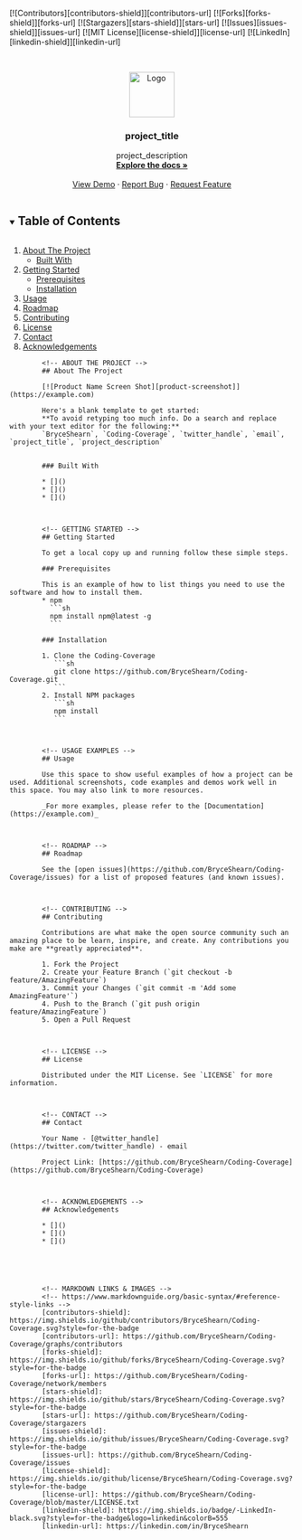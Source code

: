 [![Contributors][contributors-shield]][contributors-url]
[![Forks][forks-shield]][forks-url]
[![Stargazers][stars-shield]][stars-url]
[![Issues][issues-shield]][issues-url]
[![MIT License][license-shield]][license-url]
[![LinkedIn][linkedin-shield]][linkedin-url]



<!-- PROJECT LOGO -->
<br />
<p align="center">
  <a href="https://github.com/BryceShearn/Coding-Coverage">
    <img src="images/logo.png" alt="Logo" width="80" height="80">
  </a>

  <h3 align="center">project_title</h3>

  <p align="center">
    project_description
    <br />
    <a href="https://github.com/BryceShearn/Coding-Coverage"><strong>Explore the docs »</strong></a>
    <br />
    <br />
    <a href="https://github.com/BryceShearn/Coding-Coverage">View Demo</a>
    ·
    <a href="https://github.com/BryceShearn/Coding-Coverage/issues">Report Bug</a>
    ·
    <a href="https://github.com/BryceShearn/Coding-Coverage/issues">Request Feature</a>
  </p>
</p>



<!-- TABLE OF CONTENTS -->
<details open="open">
  <summary><h2 style="display: inline-block">Table of Contents</h2></summary>
  <ol>
    <li>
      <a href="#about-the-project">About The Project</a>
			      <ul>
			        <li><a href="#built-with">Built With</a></li>
			      </ul>
			    </li>
			    <li>
			      <a href="#getting-started">Getting Started</a>
			      <ul>
			        <li><a href="#prerequisites">Prerequisites</a></li>
			        <li><a href="#installation">Installation</a></li>
			      </ul>
			    </li>
			    <li><a href="#usage">Usage</a></li>
			    <li><a href="#roadmap">Roadmap</a></li>
			    <li><a href="#contributing">Contributing</a></li>
			    <li><a href="#license">License</a></li>
			    <li><a href="#contact">Contact</a></li>
			    <li><a href="#acknowledgements">Acknowledgements</a></li>
			  </ol>
			</details>



			<!-- ABOUT THE PROJECT -->
			## About The Project

			[![Product Name Screen Shot][product-screenshot]](https://example.com)

			Here's a blank template to get started:
			**To avoid retyping too much info. Do a search and replace with your text editor for the following:**
			`BryceShearn`, `Coding-Coverage`, `twitter_handle`, `email`, `project_title`, `project_description`


			### Built With

			* []()
			* []()
			* []()



			<!-- GETTING STARTED -->
			## Getting Started

			To get a local copy up and running follow these simple steps.

			### Prerequisites

			This is an example of how to list things you need to use the software and how to install them.
			* npm
			  ```sh
			  npm install npm@latest -g
			  ```

			### Installation

			1. Clone the Coding-Coverage
			   ```sh
			   git clone https://github.com/BryceShearn/Coding-Coverage.git
			   ```
			2. Install NPM packages
			   ```sh
			   npm install
			   ```



			<!-- USAGE EXAMPLES -->
			## Usage

			Use this space to show useful examples of how a project can be used. Additional screenshots, code examples and demos work well in this space. You may also link to more resources.

			_For more examples, please refer to the [Documentation](https://example.com)_



			<!-- ROADMAP -->
			## Roadmap

			See the [open issues](https://github.com/BryceShearn/Coding-Coverage/issues) for a list of proposed features (and known issues).



			<!-- CONTRIBUTING -->
			## Contributing

			Contributions are what make the open source community such an amazing place to be learn, inspire, and create. Any contributions you make are **greatly appreciated**.

			1. Fork the Project
			2. Create your Feature Branch (`git checkout -b feature/AmazingFeature`)
			3. Commit your Changes (`git commit -m 'Add some AmazingFeature'`)
			4. Push to the Branch (`git push origin feature/AmazingFeature`)
			5. Open a Pull Request



			<!-- LICENSE -->
			## License

			Distributed under the MIT License. See `LICENSE` for more information.



			<!-- CONTACT -->
			## Contact

			Your Name - [@twitter_handle](https://twitter.com/twitter_handle) - email

			Project Link: [https://github.com/BryceShearn/Coding-Coverage](https://github.com/BryceShearn/Coding-Coverage)



			<!-- ACKNOWLEDGEMENTS -->
			## Acknowledgements

			* []()
			* []()
			* []()





			<!-- MARKDOWN LINKS & IMAGES -->
			<!-- https://www.markdownguide.org/basic-syntax/#reference-style-links -->
			[contributors-shield]: https://img.shields.io/github/contributors/BryceShearn/Coding-Coverage.svg?style=for-the-badge
			[contributors-url]: https://github.com/BryceShearn/Coding-Coverage/graphs/contributors
			[forks-shield]: https://img.shields.io/github/forks/BryceShearn/Coding-Coverage.svg?style=for-the-badge
			[forks-url]: https://github.com/BryceShearn/Coding-Coverage/network/members
			[stars-shield]: https://img.shields.io/github/stars/BryceShearn/Coding-Coverage.svg?style=for-the-badge
			[stars-url]: https://github.com/BryceShearn/Coding-Coverage/stargazers
			[issues-shield]: https://img.shields.io/github/issues/BryceShearn/Coding-Coverage.svg?style=for-the-badge
			[issues-url]: https://github.com/BryceShearn/Coding-Coverage/issues
			[license-shield]: https://img.shields.io/github/license/BryceShearn/Coding-Coverage.svg?style=for-the-badge
			[license-url]: https://github.com/BryceShearn/Coding-Coverage/blob/master/LICENSE.txt
			[linkedin-shield]: https://img.shields.io/badge/-LinkedIn-black.svg?style=for-the-badge&logo=linkedin&colorB=555
			[linkedin-url]: https://linkedin.com/in/BryceShearn
